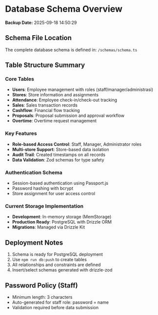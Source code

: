 # Database Schema Overview
**Backup Date:** 2025-09-18 14:50:29

## Schema File Location
The complete database schema is defined in: `/schemas/schema.ts`

## Table Structure Summary

### Core Tables
- **Users**: Employee management with roles (staff/manager/administrasi)
- **Stores**: Store information and assignments
- **Attendance**: Employee check-in/check-out tracking
- **Sales**: Sales transaction records
- **Cashflow**: Financial flow tracking
- **Proposals**: Proposal submission and approval workflow
- **Overtime**: Overtime request management

### Key Features
- **Role-based Access Control**: Staff, Manager, Administrator roles
- **Multi-store Support**: Store-based data isolation
- **Audit Trail**: Created timestamps on all records
- **Data Validation**: Zod schemas for type safety

### Authentication Schema
- Session-based authentication using Passport.js
- Password hashing with bcrypt
- Store assignment for user access control

### Current Storage Implementation
- **Development**: In-memory storage (MemStorage)
- **Production Ready**: PostgreSQL with Drizzle ORM
- **Migrations**: Managed via Drizzle Kit

## Deployment Notes
1. Schema is ready for PostgreSQL deployment
2. Use `npm run db:push` to create tables
3. All relationships and constraints are defined
4. Insert/select schemas generated with drizzle-zod

## Password Policy (Staff)
- Minimum length: 3 characters
- Auto-generated for staff role: password = name
- Validation required before data submission